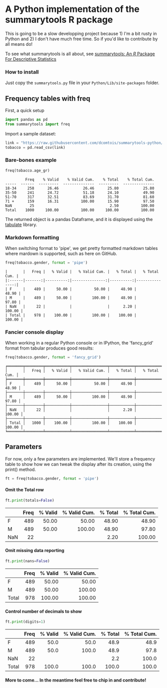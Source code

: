 # A Python implementation of the summarytools R package

This is going to be a slow developping project because 1) I'm a bit rusty in Python and 2) I don't have much free time. So if you'd like to contribute by all means do!

To see what summarytools is all about, see [summarytools: An *R* Package For Descriptive Statistics](https://github.com/dcomtois/summarytools)

### How to install

Just copy the `summarytools.py` file in your `Python/Lib/site-packages` folder.

## Frequency tables with freq

First, a quick setup

```python
import pandas as pd
from summarytools import freq
```

Import a sample dataset:

```python
link = "https://raw.githubusercontent.com/dcomtois/summarytools-python/master/data/tobacco.csv"
tobacco = pd.read_csv(link)
```

### Bare-bones example

```python
freq(tobacco.age_gr)
```
```
         Freq    % Valid    % Valid Cum.    % Total    % Total Cum.
-----  ------  ---------  --------------  ---------  --------------
18-34     258      26.46           26.46      25.80           25.80
35-50     241      24.72           51.18      24.10           49.90
51-70     317      32.51           83.69      31.70           81.60
71 +      159      16.31          100.00      15.90           97.50
NaN        25                                  2.50          100.00
Total    1000     100.00          100.00     100.00          100.00
```

The returned object is a pandas Dataframe, and it is displayed using the [tabulate](https://pypi.org/project/tabulate/) library. 

### Markdown formatting

When switching format to 'pipe', we get pretty formatted markdown tables where mardown is supported, such as here on GitHub.

```python
freq(tobacco.gender, format = 'pipe')
```
```
|       |   Freq |   % Valid |   % Valid Cum. |   % Total |   % Total Cum. |
|:------|-------:|----------:|---------------:|----------:|---------------:|
| F     |    489 |     50.00 |          50.00 |     48.90 |          48.90 |
| M     |    489 |     50.00 |         100.00 |     48.90 |          97.80 |
| NaN   |     22 |           |                |      2.20 |         100.00 |
| Total |    978 |    100.00 |         100.00 |    100.00 |         100.00 |
```

### Fancier console display

When working in a regular Python console or in IPython, the 'fancy_grid' format from tabular produces good results:

```python
freq(tobacco.gender, format = 'fancy_grid')
```
```
╒═══════╤════════╤═══════════╤════════════════╤═══════════╤════════════════╕
│       │   Freq │   % Valid │   % Valid Cum. │   % Total │   % Total Cum. │
╞═══════╪════════╪═══════════╪════════════════╪═══════════╪════════════════╡
│ F     │    489 │     50.00 │          50.00 │     48.90 │          48.90 │
├───────┼────────┼───────────┼────────────────┼───────────┼────────────────┤
│ M     │    489 │     50.00 │         100.00 │     48.90 │          97.80 │
├───────┼────────┼───────────┼────────────────┼───────────┼────────────────┤
│ NaN   │     22 │           │                │      2.20 │         100.00 │
├───────┼────────┼───────────┼────────────────┼───────────┼────────────────┤
│ Total │   1000 │    100.00 │         100.00 │    100.00 │         100.00 │
╘═══════╧════════╧═══════════╧════════════════╧═══════════╧════════════════╛
```

## Parameters

For now, only a few parameters are implemented. We'll store a frequency table to show how we can tweak the display after its creation, using the print() method.

```python
ft = freq(tobacco.gender, format = 'pipe')
```

#### Omit the Total row
```python
ft.print(totals=False)
```
|     |   Freq |   % Valid |   % Valid Cum. |   % Total |   % Total Cum. |
|:----|-------:|----------:|---------------:|----------:|---------------:|
| F   |    489 |     50.00 |          50.00 |     48.90 |          48.90 |
| M   |    489 |     50.00 |         100.00 |     48.90 |          97.80 |
| NaN |     22 |           |                |      2.20 |         100.00 |

#### Omit missing data reporting
```python
ft.print(nans=False)
```
|       |   Freq |   % Valid |   % Valid Cum. |
|:------|-------:|----------:|---------------:|
| F     |    489 |     50.00 |          50.00 |
| M     |    489 |     50.00 |         100.00 |
| Total |    978 |    100.00 |         100.00 |

#### Control number of decimals to show
```python
ft.print(digits=1)
```
|       |   Freq |   % Valid |   % Valid Cum. |   % Total |   % Total Cum. |
|:------|-------:|----------:|---------------:|----------:|---------------:|
| F     |    489 |      50.0 |           50.0 |      48.9 |           48.9 |
| M     |    489 |      50.0 |          100.0 |      48.9 |           97.8 |
| NaN   |     22 |           |                |       2.2 |          100.0 |
| Total |    978 |     100.0 |          100.0 |     100.0 |          100.0 |

#### More to come... In the meantime feel free to chip in and contribute!
